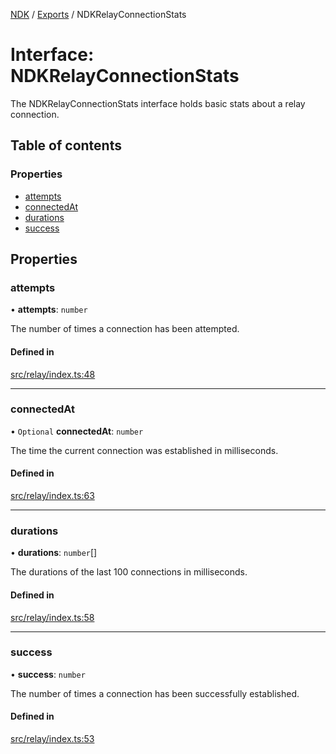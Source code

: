 [NDK](../README.md) / [Exports](../modules.md) / NDKRelayConnectionStats

# Interface: NDKRelayConnectionStats

The NDKRelayConnectionStats interface holds basic stats about a relay connection.

## Table of contents

### Properties

- [attempts](NDKRelayConnectionStats.md#attempts)
- [connectedAt](NDKRelayConnectionStats.md#connectedat)
- [durations](NDKRelayConnectionStats.md#durations)
- [success](NDKRelayConnectionStats.md#success)

## Properties

### attempts

• **attempts**: `number`

The number of times a connection has been attempted.

#### Defined in

[src/relay/index.ts:48](https://github.com/nostr-dev-kit/ndk/blob/4b9fbc9/src/relay/index.ts#L48)

___

### connectedAt

• `Optional` **connectedAt**: `number`

The time the current connection was established in milliseconds.

#### Defined in

[src/relay/index.ts:63](https://github.com/nostr-dev-kit/ndk/blob/4b9fbc9/src/relay/index.ts#L63)

___

### durations

• **durations**: `number`[]

The durations of the last 100 connections in milliseconds.

#### Defined in

[src/relay/index.ts:58](https://github.com/nostr-dev-kit/ndk/blob/4b9fbc9/src/relay/index.ts#L58)

___

### success

• **success**: `number`

The number of times a connection has been successfully established.

#### Defined in

[src/relay/index.ts:53](https://github.com/nostr-dev-kit/ndk/blob/4b9fbc9/src/relay/index.ts#L53)
